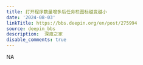```yaml
---
title: 打开程序数量增多后任务栏图标越变越小
date: '2024-08-03'
linkTitle: https://bbs.deepin.org/en/post/275994
source: deepin_bbs
description:  深度之家 
disable_comments: true
---
```

NA
